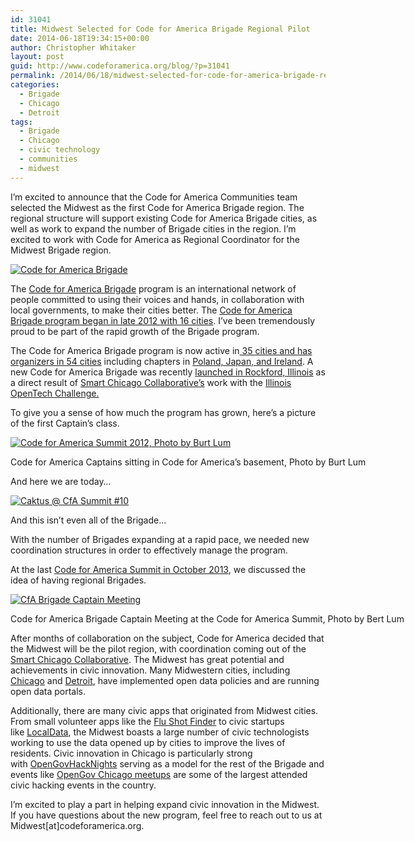 ```yaml
---
id: 31041
title: Midwest Selected for Code for America Brigade Regional Pilot
date: 2014-06-18T19:34:15+00:00
author: Christopher Whitaker
layout: post
guid: http://www.codeforamerica.org/blog/?p=31041
permalink: /2014/06/18/midwest-selected-for-code-for-america-brigade-regional-pilot/
categories:
  - Brigade
  - Chicago
  - Detroit
tags:
  - Brigade
  - Chicago
  - civic technology
  - communities
  - midwest
---
```

I&#8217;m excited to announce that the Code for America Communities team selected the Midwest as the first Code for America Brigade region. The regional structure will support existing Code for America Brigade cities, as well as work to expand the number of Brigade cities in the region. I&#8217;m excited to work with Code for America as Regional Coordinator for the Midwest Brigade region.

[<img class="aligncenter" alt="Code for America Brigade" src="http://www.codeforamerica.org/blog/wp-content/uploads/2013/02/the_brigade.png" />](brigade.codeforamerica.org)

<!--more-->

The <a href="http://brigade.cityofchicago.org" target="_blank">Code for America Brigade</a> program is an international network of people committed to using their voices and hands, in collaboration with local governments, to make their cities better. The <a href="http://www.codeforamerica.org/blog/2012/08/23/introducing-the-brigade-captains-program/" target="_blank">Code for America Brigade program began in late 2012 with 16 cities</a>. I&#8217;ve been tremendously proud to be part of the rapid growth of the Brigade program.

The Code for America Brigade program is now active in<a href="http://brigade.codeforamerica.org" target="_blank"> 35 cities and has organizers in 54 cities</a> including chapters in <a href="http://www.codeforamerica.org/blog/2013/09/20/internationalbrigade/" target="_blank">Poland, Japan, and Ireland</a>. A new Code for America Brigade was recently <a href="http://www.meetup.com/Code-for-Rockford/" target="_blank">launched in Rockford, Illinois</a> as a direct result of <a href="http://www.smartchicagocollaborative.org" target="_blank">Smart Chicago Collaborative&#8217;s</a> work with the <a href="http://www.smartchicagocollaborative.org/announcing-the-winners-of-the-rockford-opentech-challenge/" target="_blank">Illinois OpenTech Challenge.</a>

To give you a sense of how much the program has grown, here&#8217;s a picture of the first Captain&#8217;s class.

<div style="width: 650px" class="wp-caption alignnone">
  <a title="Code for America Summit 2012 by Burt Lum, on Flickr" href="brigade.codeforamerica.org "><img alt="Code for America Summit 2012, Photo by Burt Lum" src="https://farm9.staticflickr.com/8320/8061976782_0ea1862d69_z.jpg" /></a>
  
  <p class="wp-caption-text">
    Code for America Captains sitting in Code for America&#8217;s basement, Photo by Burt Lum
  </p>
</div>

And here we are today&#8230;

<div style="width: 650px" class="wp-caption alignnone">
  <a title="Caktus @ CfA Summit #10 by Caktus Group, on Flickr" href="https://www.flickr.com/photos/caktusgroup/10424525764"><img alt="Caktus @ CfA Summit #10" src="https://farm4.staticflickr.com/3805/10424525764_001ee6550a_z.jpg" /></a>
  
  <p class="wp-caption-text">
    And this isn&#8217;t even all of the Brigade&#8230;
  </p>
</div>

With the number of Brigades expanding at a rapid pace, we needed new coordination structures in order to effectively manage the program.

At the last <a href="http://codeforamerica.org/summit/" target="_blank">Code for America Summit in October 2013</a>, we discussed the idea of having regional Brigades.

<div style="width: 650px" class="wp-caption alignnone">
  <a title="CfA Brigade Captain Meeting by Burt Lum, on Flickr" href="https://www.flickr.com/photos/bytemarks/10506406903"><img alt="CfA Brigade Captain Meeting" src="https://farm3.staticflickr.com/2829/10506406903_1440f59534_z.jpg" /></a>
  
  <p class="wp-caption-text">
    Code for America Brigade Captain Meeting at the Code for America Summit, Photo by Bert Lum
  </p>
</div>

After months of collaboration on the subject, Code for America decided that the Midwest will be the pilot region, with coordination coming out of the [Smart Chicago Collaborative](http://www.smartchicagocollaborative.org). The Midwest has great potential and achievements in civic innovation. Many Midwestern cities, including <a href="http://www.opengovhacknight.org" target="_blank">Chicago</a> and <a href="http://www.meetup.com/cfabrigade/Detroit/" target="_blank">Detroit</a>, have implemented open data policies and are running open data portals.

Additionally, there are many civic apps that originated from Midwest cities. From small volunteer apps like the [Flu Shot Finder](http://chicagoflushots.org/) to civic startups like [LocalData](http://www.localdata.com), the Midwest boasts a large number of civic technologists working to use the data opened up by cities to improve the lives of residents. Civic innovation in Chicago is particularly strong with [OpenGovHackNights](http://opengovhacknight.org/) serving as a model for the rest of the Brigade and events like [OpenGov Chicago meetups](http://www.meetup.com/OpenGovChicago/) are some of the largest attended civic hacking events in the country.

I&#8217;m excited to play a part in helping expand civic innovation in the Midwest. If you have questions about the new program, feel free to reach out to us at Midwest[at]codeforamerica.org.
